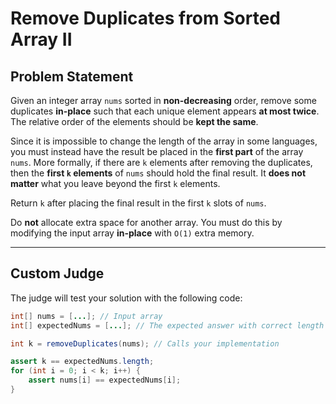 # Remove Duplicates from Sorted Array II

## Problem Statement

Given an integer array `nums` sorted in **non-decreasing** order, remove some duplicates **in-place** such that each unique element appears **at most twice**. The relative order of the elements should be **kept the same**.

Since it is impossible to change the length of the array in some languages, you must instead have the result be placed in the **first part** of the array `nums`. More formally, if there are `k` elements after removing the duplicates, then the **first `k` elements** of `nums` should hold the final result. It **does not matter** what you leave beyond the first `k` elements.

Return `k` after placing the final result in the first `k` slots of `nums`.

Do **not** allocate extra space for another array. You must do this by modifying the input array **in-place** with `O(1)` extra memory.

---

## Custom Judge

The judge will test your solution with the following code:

```java
int[] nums = [...]; // Input array
int[] expectedNums = [...]; // The expected answer with correct length

int k = removeDuplicates(nums); // Calls your implementation

assert k == expectedNums.length;
for (int i = 0; i < k; i++) {
    assert nums[i] == expectedNums[i];
}
